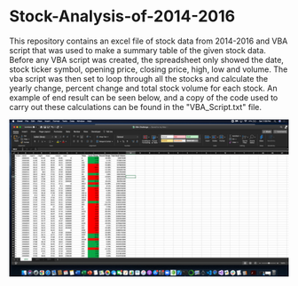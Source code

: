 # Stock-Analysis-of-2014-2016
This repository contains an excel file of stock data from 2014-2016 and VBA script that was used to make a summary table of the given stock data. Before any VBA script was created, the spreadsheet only showed the date, stock ticker symbol, opening price, closing price, high, low and volume. The vba script was then set to loop through all the stocks and calculate the yearly change, percent change and total stock volume for each stock. An example of end result can be seen below, and a copy of the code used to carry out these calculations can be found in the "VBA_Script.txt" file. 

![VBA_HW1.png](images/VBA_HW1.png)
